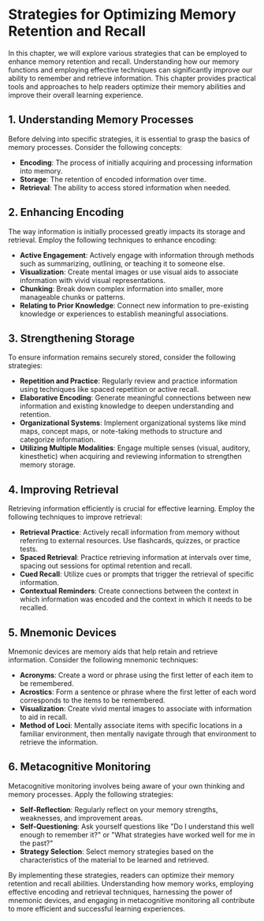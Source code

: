 Strategies for Optimizing Memory Retention and Recall
================================================================

In this chapter, we will explore various strategies that can be employed to enhance memory retention and recall. Understanding how our memory functions and employing effective techniques can significantly improve our ability to remember and retrieve information. This chapter provides practical tools and approaches to help readers optimize their memory abilities and improve their overall learning experience.

1\. Understanding Memory Processes
---------------------------------

Before delving into specific strategies, it is essential to grasp the basics of memory processes. Consider the following concepts:

* **Encoding**: The process of initially acquiring and processing information into memory.
* **Storage**: The retention of encoded information over time.
* **Retrieval**: The ability to access stored information when needed.

2\. Enhancing Encoding
---------------------

The way information is initially processed greatly impacts its storage and retrieval. Employ the following techniques to enhance encoding:

* **Active Engagement**: Actively engage with information through methods such as summarizing, outlining, or teaching it to someone else.
* **Visualization**: Create mental images or use visual aids to associate information with vivid visual representations.
* **Chunking**: Break down complex information into smaller, more manageable chunks or patterns.
* **Relating to Prior Knowledge**: Connect new information to pre-existing knowledge or experiences to establish meaningful associations.

3\. Strengthening Storage
------------------------

To ensure information remains securely stored, consider the following strategies:

* **Repetition and Practice**: Regularly review and practice information using techniques like spaced repetition or active recall.
* **Elaborative Encoding**: Generate meaningful connections between new information and existing knowledge to deepen understanding and retention.
* **Organizational Systems**: Implement organizational systems like mind maps, concept maps, or note-taking methods to structure and categorize information.
* **Utilizing Multiple Modalities**: Engage multiple senses (visual, auditory, kinesthetic) when acquiring and reviewing information to strengthen memory storage.

4\. Improving Retrieval
----------------------

Retrieving information efficiently is crucial for effective learning. Employ the following techniques to improve retrieval:

* **Retrieval Practice**: Actively recall information from memory without referring to external resources. Use flashcards, quizzes, or practice tests.
* **Spaced Retrieval**: Practice retrieving information at intervals over time, spacing out sessions for optimal retention and recall.
* **Cued Recall**: Utilize cues or prompts that trigger the retrieval of specific information.
* **Contextual Reminders**: Create connections between the context in which information was encoded and the context in which it needs to be recalled.

5\. Mnemonic Devices
-------------------

Mnemonic devices are memory aids that help retain and retrieve information. Consider the following mnemonic techniques:

* **Acronyms**: Create a word or phrase using the first letter of each item to be remembered.
* **Acrostics**: Form a sentence or phrase where the first letter of each word corresponds to the items to be remembered.
* **Visualization**: Create vivid mental images to associate with information to aid in recall.
* **Method of Loci**: Mentally associate items with specific locations in a familiar environment, then mentally navigate through that environment to retrieve the information.

6\. Metacognitive Monitoring
---------------------------

Metacognitive monitoring involves being aware of your own thinking and memory processes. Apply the following strategies:

* **Self-Reflection**: Regularly reflect on your memory strengths, weaknesses, and improvement areas.
* **Self-Questioning**: Ask yourself questions like "Do I understand this well enough to remember it?" or "What strategies have worked well for me in the past?"
* **Strategy Selection**: Select memory strategies based on the characteristics of the material to be learned and retrieved.

By implementing these strategies, readers can optimize their memory retention and recall abilities. Understanding how memory works, employing effective encoding and retrieval techniques, harnessing the power of mnemonic devices, and engaging in metacognitive monitoring all contribute to more efficient and successful learning experiences.
